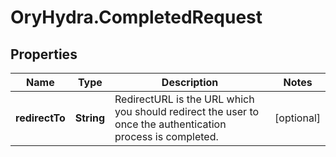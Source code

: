 # OryHydra.CompletedRequest

## Properties
Name | Type | Description | Notes
------------ | ------------- | ------------- | -------------
**redirectTo** | **String** | RedirectURL is the URL which you should redirect the user to once the authentication process is completed. | [optional] 


